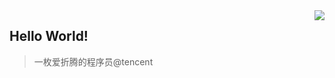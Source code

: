 <img align="right" src="https://github-readme-stats.vercel.app/api?username=weijiyang&show_icons=true&icon_color=CE1D2D&text_color=718096&bg_color=ffffff&hide_title=true" />

## Hello World!
> 一枚爱折腾的程序员@tencent
